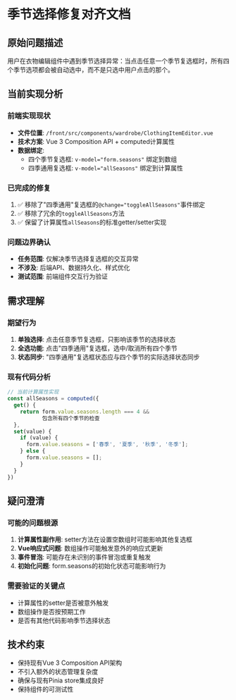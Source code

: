 # 季节选择修复对齐文档

## 原始问题描述
用户在衣物编辑组件中遇到季节选择异常：当点击任意一个季节复选框时，所有四个季节选项都会被自动选中，而不是只选中用户点击的那个。

## 当前实现分析

### 前端实现现状
- **文件位置**: `/front/src/components/wardrobe/ClothingItemEditor.vue`
- **技术方案**: Vue 3 Composition API + computed计算属性
- **数据绑定**: 
  - 四个季节复选框: `v-model="form.seasons"` 绑定到数组
  - 四季通用复选框: `v-model="allSeasons"` 绑定到计算属性

### 已完成的修复
1. ✅ 移除了"四季通用"复选框的`@change="toggleAllSeasons"`事件绑定
2. ✅ 移除了冗余的`toggleAllSeasons`方法
3. ✅ 保留了计算属性`allSeasons`的标准getter/setter实现

### 问题边界确认
- **任务范围**: 仅解决季节选择复选框的交互异常
- **不涉及**: 后端API、数据持久化、样式优化
- **测试范围**: 前端组件交互行为验证

## 需求理解

### 期望行为
1. **单独选择**: 点击任意季节复选框，只影响该季节的选择状态
2. **全选功能**: 点击"四季通用"复选框，选中/取消所有四个季节
3. **状态同步**: "四季通用"复选框状态应与四个季节的实际选择状态同步

### 现有代码分析
```javascript
// 当前计算属性实现
const allSeasons = computed({
  get() {
    return form.value.seasons.length === 4 && 
           包含所有四个季节的检查
  },
  set(value) {
    if (value) {
      form.value.seasons = ['春季', '夏季', '秋季', '冬季'];
    } else {
      form.value.seasons = [];
    }
  }
})
```

## 疑问澄清

### 可能的问题根源
1. **计算属性副作用**: setter方法在设置空数组时可能影响其他复选框
2. **Vue响应式问题**: 数组操作可能触发意外的响应式更新
3. **事件冒泡**: 可能存在未识别的事件冒泡或重复触发
4. **初始化问题**: form.seasons的初始化状态可能影响行为

### 需要验证的关键点
- 计算属性的setter是否被意外触发
- 数组操作是否按预期工作
- 是否有其他代码影响季节选择状态

## 技术约束
- 保持现有Vue 3 Composition API架构
- 不引入额外的状态管理复杂度
- 确保与现有Pinia store集成良好
- 保持组件的可测试性